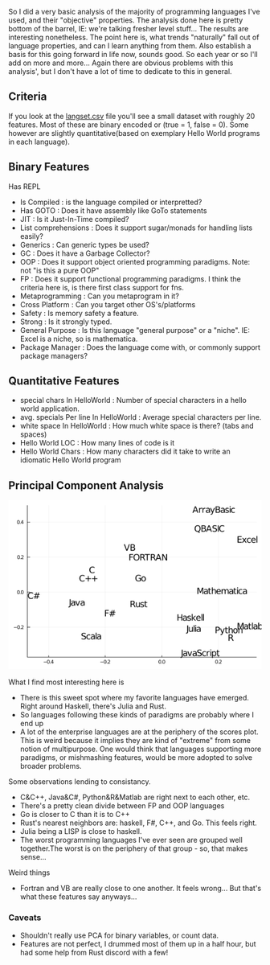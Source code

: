So I did a very basic analysis of the majority of programming languages I've used, and their "objective" properties. 
The analysis done here is pretty bottom of the barrel, IE: we're talking fresher level stuff... The results are interesting nonetheless. The point here is,
what trends "naturally" fall out of language properties, and can I learn anything from them. Also establish a basis for this going forward in life now, sounds good. 
So each year or so I'll add on more and more... Again there are obvious problems with this analysis', but I don't have a lot of time to dedicate to this in general.

## Criteria
If you look at the [langset.csv](https://github.com/caseykneale/PickingALanguage2020/blob/main/fieldnotes/analysis/langset.csv) file you'll see a small dataset with roughly 
20 features. Most of these are binary encoded or (true = 1, false = 0). Some however are slightly quantitative(based on exemplary Hello World programs in each language).

## Binary Features
Has REPL
- Is Compiled : is the language compiled or interpretted? 
- Has GOTO : Does it have assembly like GoTo statements
- JIT : Is it Just-In-Time compiled?
- List comprehensions : Does it support sugar/monads for handling lists easily?
- Generics : Can generic types be used?
- GC : Does it have a Garbage Collector?
- OOP : Does it support object oriented programming paradigms. Note: not "is this a pure OOP"
- FP 	: Does it support functional programming paradigms. I think the criteria here is, is there first class support for fns.
- Metaprogramming : Can you metaprogram in it?
- Cross Platform 	: Can you target other OS's/platforms
- Safety 	: Is memory safety a feature.
- Strong 	: Is it strongly typed.
- General Purpose : Is this language "general purpose" or a "niche". IE: Excel is a niche, so is mathematica. 
- Package Manager : Does the language come with, or commonly support package managers?

## Quantitative Features
- special chars In HelloWorld : Number of special characters in a hello world application.
- avg. specials Per line In HelloWorld 	: Average special characters per line.
- white space In HelloWorld : How much white space is there? (tabs and spaces)
- Hello World LOC : How many lines of code is it
- Hello World Chars : How many characters did it take to write an idiomatic Hello World program

## Principal Component Analysis
![pca](https://raw.githubusercontent.com/caseykneale/PickingALanguage2020/main/fieldnotes/analysis/langs.png)

What I find most interesting here is 
 - There is this sweet spot where my favorite languages have emerged. Right around Haskell, there's Julia and Rust.
 - So languages following these kinds of paradigms are probably where I end up
 - A lot of the enterprise languages are at the periphery of the scores plot. This is weird because it implies they are kind of "extreme" from some notion of multipurpose. One would think that languages supporting more paradigms, or mishmashing features, would be more adopted to solve broader problems. 
 
Some observations lending to consistancy. 
 - C&C++, Java&C#, Python&R&Matlab are right next to each other, etc.
 - There's a pretty clean divide between FP and OOP languages 
 - Go is closer to C than it is to C++
 - Rust's nearest neighbors are: haskell, F#, C++, and Go. This feels right.
 - Julia being a LISP is close to haskell.
 - The worst programming languages I've ever seen are grouped well together.The worst is on the periphery of that group - so, that makes sense...
 
Weird things
 - Fortran and VB are really close to one another. It feels wrong... But that's what these features say anyways...

### Caveats
 - Shouldn't really use PCA for binary variables, or count data. 
 - Features are not perfect, I drummed most of them up in a half hour, but had some help from Rust discord with a few!
